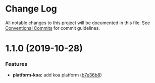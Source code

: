 # Change Log

All notable changes to this project will be documented in this file.
See [Conventional Commits](https://conventionalcommits.org) for commit guidelines.

# 1.1.0 (2019-10-28)


### Features

* **platform-koa:** add koa platform ([b7e36b8](https://github.com/mindjs/mindjs/commit/b7e36b8))
